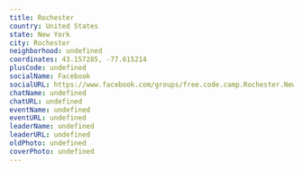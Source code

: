 ```yaml
---
title: Rochester
country: United States
state: New York
city: Rochester
neighborhood: undefined
coordinates: 43.157285, -77.615214
plusCode: undefined
socialName: Facebook
socialURL: https://www.facebook.com/groups/free.code.camp.Rochester.New.York
chatName: undefined
chatURL: undefined
eventName: undefined
eventURL: undefined
leaderName: undefined
leaderURL: undefined
oldPhoto: undefined
coverPhoto: undefined
---
```

